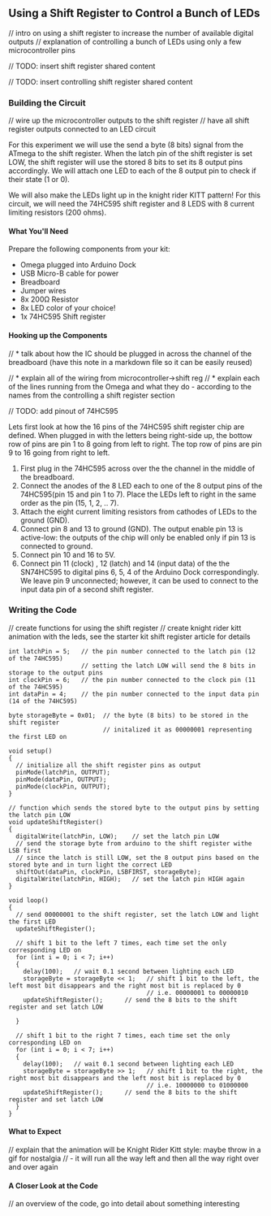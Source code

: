 
## Using a Shift Register to Control a Bunch of LEDs

// intro on using a shift register to increase the number of available digital outputs
// explanation of controlling a bunch of LEDs using only a few microcontroller pins


// TODO: insert shift register shared content

// TODO: insert controlling shift register shared content


### Building the Circuit

// wire up the microcontroller outputs to the shift register
// have all shift register outputs connected to an LED circuit

For this experiment we will use the send a byte (8 bits) signal from the ATmega to the shift register. When the latch pin of the shift register is set LOW, the shift register will use the stored 8 bits to set its 8 output pins accordingly. We will attach one LED to each of the 8 output pin to check if their state (1 or 0).

We will also make the LEDs light up in the knight rider KITT pattern! For this circuit, we will need the 74HC595 shift register and 8 LEDS with 8 current limiting resistors (200 ohms).

#### What You'll Need

Prepare the following components from your kit:

* Omega plugged into Arduino Dock
* USB Micro-B cable for power
* Breadboard
* Jumper wires
* 8x 200Ω Resistor
* 8x LED color of your choice!
* 1x 74HC595 Shift register

#### Hooking up the Components

//  * talk about how the IC should be plugged in across the channel of the breadboard (have this note in a markdown file so it can be easily reused)

//  * explain all of the wiring from microcontroller->shift reg
//    * explain each of the lines running from the Omega and what they do - according to the names from the controlling a shift register section

// TODO: add pinout of 74HC595

Lets first look at how the 16 pins of the 74HC595 shift register chip are defined. When plugged in with the letters being right-side up, the bottow row of pins are pin 1 to 8 going from left to right. The top row of pins are pin 9 to 16 going from right to left. 

1. First plug in the 74HC595 across over the the channel in the middle of the breadboard. 
1. Connect the anodes of the 8 LED each to one of the 8 output pins of the 74HC595(pin 15 and pin 1 to 7). Place the LEDs left to right in the same order as the pin (15, 1, 2, .. 7).
1. Attach the eight current limiting resistors from cathodes of LEDs to the ground (GND).
1. Connect pin 8 and 13 to ground (GND). The output enable pin 13 is active-low: the outputs of the chip will only be enabled only if pin 13 is connected to ground.
1. Connect pin 10 and 16 to 5V.
1. Connect pin 11 (clock) , 12 (latch) and 14 (input data) of the the SN74HC595 to digital pins 6, 5, 4 of the Arduino Dock correspondingly. We leave pin 9 unconnected; however, it can be used to connect to the input data pin of a second shift register.

### Writing the Code

// create functions for using the shift register
// create knight rider kitt animation with the leds, see the starter kit shift register article for details


``` arduino
int latchPin = 5;   // the pin number connected to the latch pin (12 of the 74HC595)
                    // setting the latch LOW will send the 8 bits in storage to the output pins
int clockPin = 6;   // the pin number connected to the clock pin (11 of the 74HC595)
int dataPin = 4;    // the pin number connected to the input data pin (14 of the 74HC595)

byte storageByte = 0x01;  // the byte (8 bits) to be stored in the shift register
                          // initalized it as 00000001 representing the first LED on

void setup() 
{
  // initialize all the shift register pins as output
  pinMode(latchPin, OUTPUT);
  pinMode(dataPin, OUTPUT);  
  pinMode(clockPin, OUTPUT);
}

// function which sends the stored byte to the output pins by setting the latch pin LOW
void updateShiftRegister()
{
  digitalWrite(latchPin, LOW);    // set the latch pin LOW
  // send the storage byte from arduino to the shift register withe LSB first
  // since the latch is still LOW, set the 8 output pins based on the stored byte and in turn light the correct LED
  shiftOut(dataPin, clockPin, LSBFIRST, storageByte);    
  digitalWrite(latchPin, HIGH);   // set the latch pin HIGH again
}

void loop() 
{
  // send 00000001 to the shift register, set the latch LOW and light the first LED
  updateShiftRegister();

  // shift 1 bit to the left 7 times, each time set the only corresponding LED on
  for (int i = 0; i < 7; i++)
  {
    delay(100);   // wait 0.1 second between lighting each LED
    storageByte = storageByte << 1;   // shift 1 bit to the left, the left most bit disappears and the right most bit is replaced by 0
                                      // i.e. 00000001 to 00000010
    updateShiftRegister();      // send the 8 bits to the shift register and set latch LOW
    
  }

  // shift 1 bit to the right 7 times, each time set the only corresponding LED on
  for (int i = 0; i < 7; i++)
  {
    delay(100);   // wait 0.1 second between lighting each LED
    storageByte = storageByte >> 1;   // shift 1 bit to the right, the right most bit disappears and the left most bit is replaced by 0
                                      // i.e. 10000000 to 01000000
    updateShiftRegister();      // send the 8 bits to the shift register and set latch LOW
  }
}
``` 

#### What to Expect

// explain that the animation will be Knight Rider Kitt style: maybe throw in a gif for nostalgia
//  - it will run all the way left and then all the way right over and over again

#### A Closer Look at the Code

// an overview of the code, go into detail about something interesting
